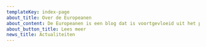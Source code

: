 ```yaml
---
templateKey: index-page
about_title: Over de Europeanen
about_content: De Europeanen is een blog dat is voortgevloeid uit het project Maatschappelijk Europa Netwerk.
about_button_title: Lees meer
news_title: Actualiteiten
---
```

